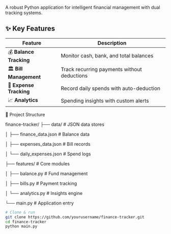 A robust Python application for intelligent financial management with dual tracking systems.

## ✨ Key Features

| Feature | Description |
|---------|-------------|
| 💰 **Balance Tracking** | Monitor cash, bank, and total balances |
| 🏛 **Bill Management** | Track recurring payments without deductions |
| 🛒 **Expense Tracking** | Record daily spends with auto-deduction |
| 📈 **Analytics** | Spending insights with custom alerts |



📂 Project Structure

finance-tracker/
├── data/               # JSON data stores

│   ├── finance_data.json    # Balance data

│   ├── expenses_data.json   # Bill records

│   └── daily_expenses.json  # Spend logs

├── features/           # Core modules

│   ├── balance.py      # Fund management

│   ├── bills.py        # Payment tracking

│   └── analytics.py    # Insights engine

└── main.py             # Application entry


```bash
# Clone & run
git clone https://github.com/yourusername/finance-tracker.git
cd finance-tracker
python main.py
